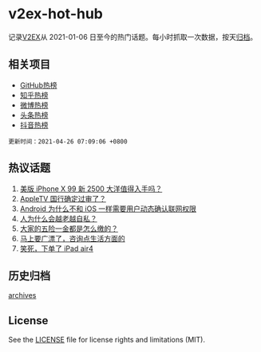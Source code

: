 # v2ex-hot-hub

 记录[V2EX](https://www.v2ex.com/)从 2021-01-06 日至今的热门话题。每小时抓取一次数据，按天[归档](archives)。
 
 ## 相关项目

- [GitHub热榜](https://github.com/snaildev/github-hot-hub)
- [知乎热榜](https://github.com/snaildev/zhihu-hot-hub)
- [微博热榜](https://github.com/snaildev/weibo-hot-hub)
- [头条热榜](https://github.com/snaildev/toutiao-hot-hub)
- [抖音热榜](https://github.com/snaildev/douyin-hot-hub)


 `更新时间：2021-04-26 07:09:06 +0800`

## 热议话题

1. [美版 iPhone X 99 新 2500 大洋值得入手吗？](https://www.v2ex.com/t/773019)
1. [AppleTV 国行确定过审了？](https://www.v2ex.com/t/773125)
1. [Android 为什么不和 iOS 一样需要用户动态确认联网权限](https://www.v2ex.com/t/773089)
1. [人为什么会越老越自私？](https://www.v2ex.com/t/773150)
1. [大家的五险一金都是怎么缴的？](https://www.v2ex.com/t/773045)
1. [马上要广漂了，咨询点生活方面的](https://www.v2ex.com/t/773048)
1. [笑死，下单了 iPad air4](https://www.v2ex.com/t/773146)

## 历史归档

[archives](archives)

## License

See the [LICENSE](LICENSE) file for license rights and limitations (MIT).
